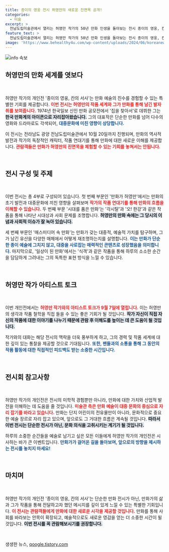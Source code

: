 ```yaml
---
title: 종이의 영웅 전시 허영만의 새로운 진면목 공개!
categories:
  - 미술
excerpt: >
  전남도립미술관에서 열리는 허영만 작가의 50년 만화 인생을 돌아보는 전시 종이의 영웅, 칸의 서사. 10월 20일까지 이어지는 이번 전시는 만화의 진화와 사회적 가치 탐구로 관객을 초대한다. 9월 7일에는 허 작가와의 특별한 아티스트 토크도 진행된다!
feature_text: >
  전남도립미술관에서 열리는 허영만 작가의 50년 만화 인생을 돌아보는 전시 종이의 영웅, 칸의 서사. 10월 20일까지 이어지는 이번 전시는 만화의 진화와 사회적 가치 탐구로 관객을 초대한다. 9월 7일에는 허 작가와의 특별한 아티스트 토크도 진행된다!
image: 'https://www.behealthy4u.com/wp-content/uploads/2024/06/koreanews.jpg'
---
```


<p><img src="https://www.behealthy4u.com/wp-content/uploads/2024/06/koreanews.jpg" alt="info 속보" /></p>

<h2 data-ke-size="size26">허영만의 만화 세계를 엿보다</h2>

<p data-ke-size="size16">&nbsp;</p>

<p>허영만 작가의 개인전 '종이의 영웅, 칸의 서사'는 만화 예술의 진수를 경험할 수 있는 특별한 기회를 제공합니다. <b><span style="color: #ee2323;">이번 전시는 허영만의 작품 세계와 그가 만화를 통해 남긴 발자취를 보여줍니다.</span></b> 1974년 한국일보 신인 만화 공모전에서 '집을 찾아서'로 데뷔한 그는 <b><span style="background-color: #21538527;">한국 만화계의 아이콘으로 자리잡아왔습니다.</span></b> 그의 대표작은 단순한 만화를 넘어 다수의 영화와 드라마로도 각색되어, <b><span style="color: #1a5490;">대중문화에 미친 영향이 상당합니다.</span></b></p>

<p>이 전시는 전라남도 광양 전남도립미술관에서 10월 20일까지 진행되며, 만화의 역사적 발전과 작가의 독창적인 캐릭터, 작품 연대기를 통해 만화에 대한 새로운 이해를 제공합니다. <b><span style="color: #ee2323;">관람객들은 만화가 허영만의 진면목을 체험할 수 있는 기회를 놓쳐서는 안됩니다.</span></b></p>

<p data-ke-size="size16">&nbsp;</p>

<h2 data-ke-size="size26">전시 구성 및 주제</h2>

<p data-ke-size="size16">&nbsp;</p>

<p>이번 전시는 총 4부로 구성되어 있습니다. 첫 번째 부문인 '만화가 허영만'에서는 만화의 초기 발전과 대중문화에 끼친 영향을 살펴보며 <b><span style="color: #ee2323;">작가의 작품 연대기를 통해 만화의 흐름을 이해할 수 있습니다.</span></b> 두 번째 부문 '시대를 품은 만화'는 '각시탈'과 '오! 한강'과 같은 작품을 통해 나타난 시대상과 사회 문제를 조명합니다. <b><span style="background-color: #21538527;">허영만의 만화 속에는 그 당시의 이념과 사회적 이슈가 잘 녹아 있습니다.</span></b></p>

<p>세 번째 부문인 '매스미디어 속 만화'는 만화가 갖는 대중적, 예술적 가치를 탐구하며, 그가 남긴 유산을 다양한 매체에서 어떻게 재조명하는지를 설명합니다. <b><span style="color: #1a5490;">이는 만화가 단순한 종이 예술에 그치지 않고, 대중을 사로잡는 매력적인 콘텐츠로 성장했음을 의미합니다.</span></b> 마지막으로, '일상이 된 만화'에서는 '식객'과 같은 작품을 통해 하루의 소소한 순간을 담담하게 그려내는 그의 독특한 표현 방식을 느낄 수 있습니다. </p>

<p data-ke-size="size16">&nbsp;</p>

<h2 data-ke-size="size26">허영만 작가 아티스트 토크</h2>

<p data-ke-size="size16">&nbsp;</p>

<p>이번 개인전에서는 <b><span style="color: #ee2323;">허영만 작가와의 아티스트 토크가 9월 7일에 열립니다.</span></b> 이는 허영만의 생각과 작품 철학을 직접 들을 수 있는 좋은 기회가 될 것입니다. <b><span style="background-color: #21538527;">작가 자신이 직접 자신의 작품에 대한 이야기를 나누기 때문에 관람 후 이해도를 높이는 데 큰 도움이 될 것입니다.</span></b></p>

<p>작가와의 대화는 해당 전시의 맥락을 더욱 풍부하게 하고, 그의 경력 및 작품 세계에 대한 깊이 있는 통찰을 제공할 것으로 기대됩니다. <b><span style="color: #1a5490;">또한, 팬들과의 소통을 통해 그 동안의 작품 활동에 대한 직접적인 피드백도 받는 소중한 시간입니다.</span></b></p>

<p data-ke-size="size16">&nbsp;</p>

<h2 data-ke-size="size26">전시회 참고사항</h2>

<p data-ke-size="size16">&nbsp;</p>

<p>허영만 작가의 개인전은 전시의 미학적 경험뿐만 아니라, 만화에 대한 가치와 산업적 발전을 이해하는 데 도움을 줄 것입니다. <b><span style="color: #ee2323;">미술관 측은 만화 예술이 대중 문화의 중심으로 자리 잡기를 바라고 있습니다.</span></b> 만화는 단지 어린이의 전유물만이 아니라, 문화적으로 중요한 예술 장르로 자리 잡고 있으며, 앞으로도 그 거대한 흐름은 계속될 것입니다. <b><span style="background-color: #21538527;">따라서 이번 전시는 단순한 전시가 아닌, 문화 의식을 고취시키는 계기가 될 것입니다.</span></b></p>

<p>하루의 소중한 순간들을 예술로 남기고 싶은 모든 이들에게 허영만 작가의 개인전은 시사하는 바가 큰 이벤트입니다. <b><span style="color: #1a5490;">만화가가 걸어온 길을 돌아보며, 앞으로의 방향을 제시하는 전시를 놓치지 마세요!</span></b></p>

<p data-ke-size="size16">&nbsp;</p>

<h2 data-ke-size="size26">마치며</h2>

<p data-ke-size="size16">&nbsp;</p>

<p>허영만 작가의 개인전 '종이의 영웅, 칸의 서사'는 단순한 만화 전시가 아닌, 만화가의 삶과 그가 작품을 통해 전달하고자 했던 메시지를 깊이 있게 느낄 수 있는 특별한 기회입니다. <b><span style="color: #ee2323;">이 전시는 관람객들에게 만화에 대한 새로운 시각을 제공할 것입니다.</span></b> 만화를 통해 사회를 바라보는 안목이 확장되고, 예술적으로도 새로운 영감을 얻는 더 소중한 시간이 될 것입니다. <b><span style="background-color: #21538527;">이번 전시를 꼭 관람해보시기를 권장합니다.</span></b></p>

<p data-ke-size="size16">&nbsp;</p>
생생한 뉴스, <a href="https://qoogle.tistory.com" rel="dofollow">qoogle.tistory.com</a>


